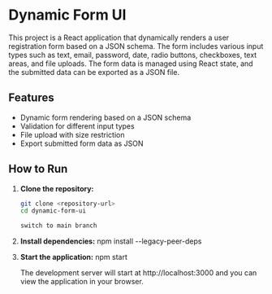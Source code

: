 # Dynamic Form UI

This project is a React application that dynamically renders a user registration form based on a JSON schema. The form includes various input types such as text, email, password, date, radio buttons, checkboxes, text areas, and file uploads. The form data is managed using React state, and the submitted data can be exported as a JSON file.

## Features
- Dynamic form rendering based on a JSON schema
- Validation for different input types
- File upload with size restriction
- Export submitted form data as JSON

## How to Run

1. **Clone the repository:**
   ```sh
   git clone <repository-url>
   cd dynamic-form-ui

   switch to main branch

2. **Install dependencies:**
    npm install --legacy-peer-deps

3. **Start the application:**
    npm start

    The development server will start at http://localhost:3000 and you can view the application in your browser.


